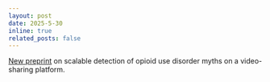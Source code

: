 ```yaml
---
layout: post
date: 2025-5-30
inline: true
related_posts: false
---
```


[New preprint](https://arxiv.org/abs/2506.00308) on scalable detection of opioid use disorder myths on a video-sharing platform.
